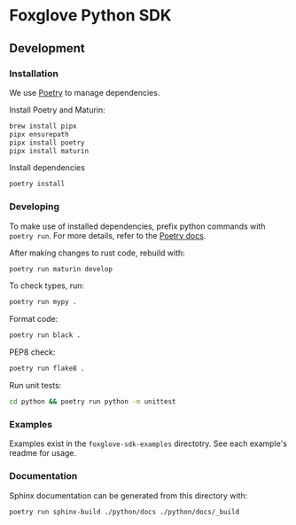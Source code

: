 # Foxglove Python SDK

## Development

### Installation

We use [Poetry](https://python-poetry.org/) to manage dependencies.

Install Poetry and Maturin:

```sh
brew install pipx
pipx ensurepath
pipx install poetry
pipx install maturin
```

Install dependencies

```sh
poetry install
```

### Developing

To make use of installed dependencies, prefix python commands with `poetry run`. For more details, refer to the [Poetry docs](https://python-poetry.org/docs/basic-usage/).

After making changes to rust code, rebuild with:

```sh
poetry run maturin develop
```

To check types, run:

```sh
poetry run mypy .
```

Format code:

```sh
poetry run black .
```

PEP8 check:

```sh
poetry run flake8 .
```

Run unit tests:

```sh
cd python && poetry run python -m unittest
```

### Examples

Examples exist in the `foxglove-sdk-examples` directotry. See each example's readme for usage.

### Documentation

Sphinx documentation can be generated from this directory with:

```sh
poetry run sphinx-build ./python/docs ./python/docs/_build
```
